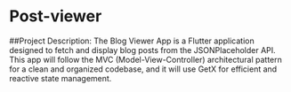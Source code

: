 # Post-viewer
##Project Description: 
The Blog Viewer App is a Flutter application designed to fetch and display 
blog posts from the JSONPlaceholder API. This app will follow the MVC 
(Model-View-Controller) architectural pattern for a clean and organized 
codebase, and it will use GetX for efficient and reactive state 
management.
